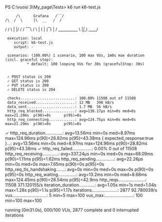 PS C:\vuosi 3\My_page\Tests> k6 run k6-test.js

         /\      Grafana   /‾‾/  
    /\  /  \     |\  __   /  /   
   /  \/    \    | |/ /  /   ‾‾\ 
  /          \   |   (  |  (‾)  |
 / __________ \  |_|\_\  \_____/ 

     execution: local
        script: k6-test.js
        output: -

     scenarios: (100.00%) 1 scenario, 100 max VUs, 1m0s max duration (incl. graceful stop):
              * default: 100 looping VUs for 30s (gracefulStop: 30s)


     ✓ POST status is 200
     ✓ GET status is 200
     ✓ PUT status is 200
     ✓ DELETE status is 204

     checks.........................: 100.00% 11508 out of 11508
     data_received..................: 12 MB   398 kB/s
     data_sent......................: 1.7 MB  56 kB/s
     http_req_blocked...............: avg=130.17µs min=0s med=0s     max=21.29ms  p(90)=0s      p(95)=0s
     http_req_connecting............: avg=124.75µs min=0s med=0s     max=21.29ms  p(90)=0s      p(95)=0s
   ✓ http_req_duration..............: avg=13.56ms  min=0s med=8.97ms max=124.96ms p(90)=28.82ms p(95)=43.38ms
       { expected_response:true }...: avg=13.56ms  min=0s med=8.97ms max=124.96ms p(90)=28.82ms p(95)=43.38ms
   ✓ http_req_failed................: 0.00%   0 out of 11508
     http_req_receiving.............: avg=337.24µs min=0s med=0s     max=68.09ms  p(90)=1.11ms  p(95)=1.62ms
     http_req_sending...............: avg=22.26µs  min=0s med=0s     max=7.65ms   p(90)=0s      p(95)=0s
     http_req_tls_handshaking.......: avg=0s       min=0s med=0s     max=0s       p(90)=0s      p(95)=0s
     http_req_waiting...............: avg=13.2ms   min=0s med=8.68ms max=124.45ms p(90)=28.54ms p(95)=42.9ms
     http_reqs......................: 11508   371.120155/s
     iteration_duration.............: avg=1.05s    min=1s med=1.04s  max=1.28s    p(90)=1.1s    p(95)=1.17s
     iterations.....................: 2877    92.780039/s
     vus............................: 5       min=5              max=100
     vus_max........................: 100     min=100            max=100

                                                                                                                      
running (0m31.0s), 000/100 VUs, 2877 complete and 0 interrupted iterations                                            